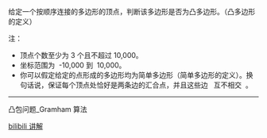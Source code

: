 给定一个按顺序连接的多边形的顶点，判断该多边形是否为凸多边形。（凸多边形的定义）

注：

- 顶点个数至少为 3 个且不超过 10,000。
- 坐标范围为  -10,000 到  10,000。
- 你可以假定给定的点形成的多边形均为简单多边形（简单多边形的定义）。换句话说，保证每个顶点处恰好是两条边的汇合点，并且这些边   互不相交  。

---

凸包问题\_Gramham 算法

[bilibili 讲解](https://www.bilibili.com/video/av78002153)
